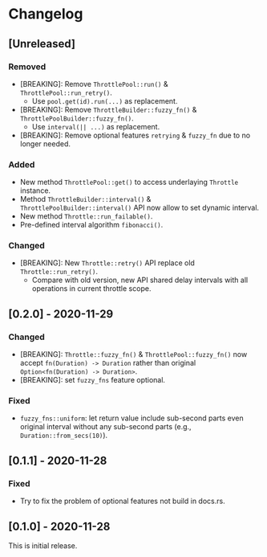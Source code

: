 # Changelog

## [Unreleased]

### Removed

- [BREAKING]: Remove `ThrottlePool::run()` & `ThrottlePool::run_retry()`.
    - Use `pool.get(id).run(...)` as replacement.
- [BREAKING]: Remove `ThrottleBuilder::fuzzy_fn()` & `ThrottlePoolBuilder::fuzzy_fn()`.
    - Use `interval(|| ...)` as replacement.
- [BREAKING]: Remove optional features `retrying` & `fuzzy_fn` due to no longer needed.

### Added

- New method `ThrottlePool::get()` to access underlaying `Throttle` instance.
- Method `ThrottleBuilder::interval()` & `ThrottlePoolBuilder::interval()` API now
  allow to set dynamic interval.
- New method `Throttle::run_failable()`.
- Pre-defined interval algorithm `fibonacci()`.

### Changed

- [BREAKING]: New `Throttle::retry()` API replace old `Throttle::run_retry()`.
    - Compare with old version, new API shared delay intervals with all operations
      in current throttle scope.



## [0.2.0] - 2020-11-29

### Changed

- [BREAKING]: `Throttle::fuzzy_fn()` & `ThrottlePool::fuzzy_fn()` now accept
  `fn(Duration) -> Duration` rather than original `Option<fn(Duration) -> Duration>`.
- [BREAKING]: set `fuzzy_fns` feature optional.

### Fixed

- `fuzzy_fns::uniform`: let return value include sub-second parts even original
  interval without any sub-second parts (e.g., `Duration::from_secs(10)`).



## [0.1.1] - 2020-11-28

### Fixed

- Try to fix the problem of optional features not build in docs.rs.



## [0.1.0] - 2020-11-28

This is initial release.
